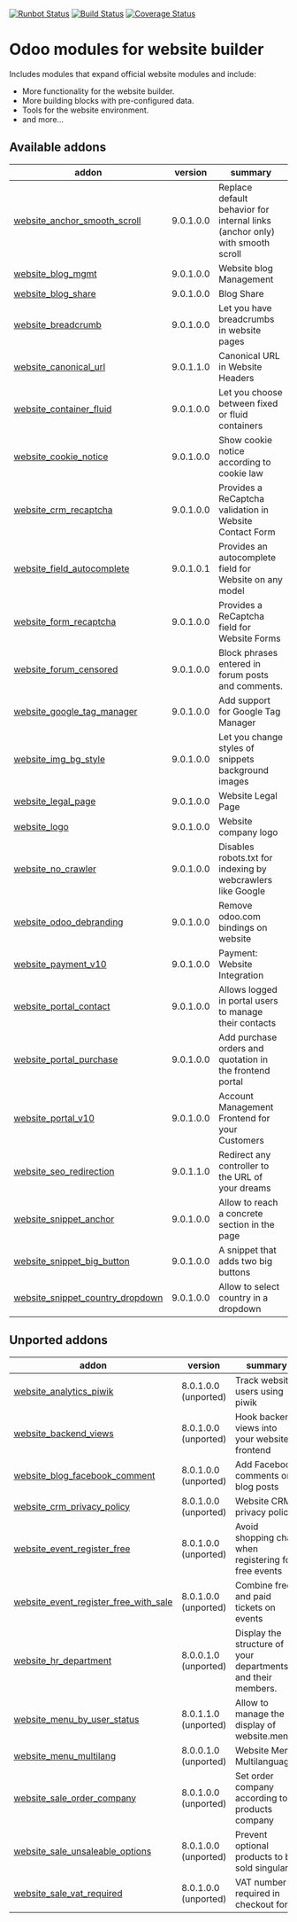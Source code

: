 [![Runbot Status](https://runbot.odoo-community.org/runbot/badge/flat/186/9.0.svg)](https://runbot.odoo-community.org/runbot/repo/github-com-oca-website-186)
[![Build Status](https://travis-ci.org/OCA/website.svg?branch=9.0)](https://travis-ci.org/OCA/website)
[![Coverage Status](https://codecov.io/gh/OCA/website/branch/9.0/graph/badge.svg)](https://codecov.io/gh/OCA/website)

Odoo modules for website builder
================================

Includes modules that expand official website modules and include:

* More functionality for the website builder.
* More building blocks with pre-configured data.
* Tools for the website environment.
* and more...

[//]: # (addons)
Available addons
----------------
addon | version | summary
--- | --- | ---
[website_anchor_smooth_scroll](website_anchor_smooth_scroll/) | 9.0.1.0.0 | Replace default behavior for internal links (anchor only) with smooth scroll
[website_blog_mgmt](website_blog_mgmt/) | 9.0.1.0.0 | Website blog Management
[website_blog_share](website_blog_share/) | 9.0.1.0.0 | Blog Share
[website_breadcrumb](website_breadcrumb/) | 9.0.1.0.0 | Let you have breadcrumbs in website pages
[website_canonical_url](website_canonical_url/) | 9.0.1.1.0 | Canonical URL in Website Headers
[website_container_fluid](website_container_fluid/) | 9.0.1.0.0 | Let you choose between fixed or fluid containers
[website_cookie_notice](website_cookie_notice/) | 9.0.1.0.0 | Show cookie notice according to cookie law
[website_crm_recaptcha](website_crm_recaptcha/) | 9.0.1.0.0 | Provides a ReCaptcha validation in Website Contact Form
[website_field_autocomplete](website_field_autocomplete/) | 9.0.1.0.1 | Provides an autocomplete field for Website on any model
[website_form_recaptcha](website_form_recaptcha/) | 9.0.1.0.0 | Provides a ReCaptcha field for Website Forms
[website_forum_censored](website_forum_censored/) | 9.0.1.0.0 | Block phrases entered in forum posts and comments.
[website_google_tag_manager](website_google_tag_manager/) | 9.0.1.0.0 | Add support for Google Tag Manager
[website_img_bg_style](website_img_bg_style/) | 9.0.1.0.0 | Let you change styles of snippets background images
[website_legal_page](website_legal_page/) | 9.0.1.0.0 | Website Legal Page
[website_logo](website_logo/) | 9.0.1.0.0 | Website company logo
[website_no_crawler](website_no_crawler/) | 9.0.1.0.0 | Disables robots.txt for indexing by webcrawlers like Google
[website_odoo_debranding](website_odoo_debranding/) | 9.0.1.0.0 | Remove odoo.com bindings on website
[website_payment_v10](website_payment_v10/) | 9.0.1.0.0 | Payment: Website Integration
[website_portal_contact](website_portal_contact/) | 9.0.1.0.0 | Allows logged in portal users to manage their contacts
[website_portal_purchase](website_portal_purchase/) | 9.0.1.0.0 | Add purchase orders and quotation in the frontend portal
[website_portal_v10](website_portal_v10/) | 9.0.1.0.0 | Account Management Frontend for your Customers
[website_seo_redirection](website_seo_redirection/) | 9.0.1.1.0 | Redirect any controller to the URL of your dreams
[website_snippet_anchor](website_snippet_anchor/) | 9.0.1.0.0 | Allow to reach a concrete section in the page
[website_snippet_big_button](website_snippet_big_button/) | 9.0.1.0.0 | A snippet that adds two big buttons
[website_snippet_country_dropdown](website_snippet_country_dropdown/) | 9.0.1.0.0 | Allow to select country in a dropdown

Unported addons
---------------
addon | version | summary
--- | --- | ---
[website_analytics_piwik](website_analytics_piwik/) | 8.0.1.0.0 (unported) | Track website users using piwik
[website_backend_views](website_backend_views/) | 8.0.1.0.0 (unported) | Hook backend views into your website frontend
[website_blog_facebook_comment](website_blog_facebook_comment/) | 8.0.1.0.0 (unported) | Add Facebook comments on blog posts
[website_crm_privacy_policy](website_crm_privacy_policy/) | 8.0.1.0.0 (unported) | Website CRM privacy policy
[website_event_register_free](website_event_register_free/) | 8.0.1.0.0 (unported) | Avoid shopping chart when registering for free events
[website_event_register_free_with_sale](website_event_register_free_with_sale/) | 8.0.1.0.0 (unported) | Combine free and paid tickets on events
[website_hr_department](website_hr_department/) | 8.0.0.1.0 (unported) | Display the structure of your departments and their members.
[website_menu_by_user_status](website_menu_by_user_status/) | 8.0.1.1.0 (unported) | Allow to manage the display of website.menus
[website_menu_multilang](website_menu_multilang/) | 8.0.0.1.0 (unported) | Website Menu Multilanguage
[website_sale_order_company](website_sale_order_company/) | 8.0.1.0.0 (unported) | Set order company according to products company
[website_sale_unsaleable_options](website_sale_unsaleable_options/) | 8.0.1.0.0 (unported) | Prevent optional products to be sold singularly
[website_sale_vat_required](website_sale_vat_required/) | 8.0.1.0.0 (unported) | VAT number required in checkout form

[//]: # (end addons)
